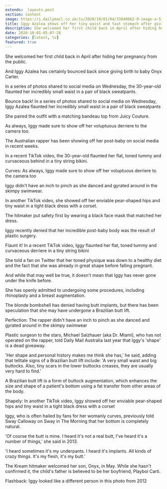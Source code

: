 ```yaml
---
extends: _layouts.post
section: content
image: https://i.dailymail.co.uk/1s/2020/10/01/04/33840662-0-image-a-5_1601524654299.jpg 
title: Iggy Azalea shows off her tiny waist and taut stomach after giving birth 
description: She welcomed her first child back in April after hiding her pregnancy from the public. 
date: 2020-10-01-05-07-28 
categories: [latest, tv] 
featured: true 
--- 
```

She welcomed her first child back in April after hiding her pregnancy from the public.

And Iggy Azalea has certainly bounced back since giving birth to baby Onyx Carter.

In a series of photos shared to social media on Wednesday, the 30-year-old flaunted her incredibly small waist in a pair of black sweatpants.

Bounce back! In a series of photos shared to social media on Wednesday, Iggy Azalea flaunted her incredibly small waist in a pair of black sweatpants

She paired the outfit with a matching bandeau top from Juicy Couture. 

As always, Iggy made sure to show off her voluptuous derriere to the camera too.

The Australian rapper has been showing off her post-baby on social media in recent weeks.

In a recent TikTok video, the 30-year-old flaunted her flat, toned tummy and curvaceous behind in a tiny string bikini.

Curves: As always, Iggy made sure to show off her voluptuous derriere to the camera too

Iggy didn't have an inch to pinch as she danced and gyrated around in the skimpy swimwear.

In another TikTok video, she showed off her enviable pear-shaped hips and tiny waist in a tight black dress with a corset.

The hitmaker put safety first by wearing a black face mask that matched her dress.

Iggy recently denied that her incredible post-baby body was the result of plastic surgery.

Flaunt it! In a recent TikTok video, Iggy flaunted her flat, toned tummy and curvaceous derriere in a tiny string bikini

She told a fan on Twitter that her toned physique was down to a healthy diet and the fact that she was already in great shape before falling pregnant.

And while that may well be true, it doesn't mean that Iggy has never gone under the knife before.

She has openly admitted to undergoing some procedures, including rhinoplasty and a breast augmentation.

The blonde bombshell has denied having butt implants, but there has been speculation that she may have undergone a Brazilian butt lift.

Perfection: The rapper didn't have an inch to pinch as she danced and gyrated around in the skimpy swimwear

Plastic surgeon to the stars, Michael Salzhauer (aka Dr. Miami), who has not operated on the rapper, told Daily Mail Australia last year that Iggy's 'shape' is a dead giveaway. 

'Her shape and personal history makes me think she has,' he said, adding that telltale signs of a Brazilian butt lift include: 'A very small waist and big buttocks. Also, tiny scars in the lower buttocks creases, they are usually very hard to find.' 

A Brazilian butt lift is a form of buttock augmentation, which enhances the size and shape of a patient's bottom using a fat transfer from other areas of the body.

Shapely: In another TikTok video, Iggy showed off her enviable pear-shaped hips and tiny waist in a tight black dress with a corset

Iggy, who is often hailed by fans for her womanly curves, previously told Sway Calloway on Sway in The Morning that her bottom is completely natural.

'Of course the butt is mine. I heard it's not a real butt, I've heard it's a number of things,' she said in 2013.

'I heard sometimes it's my underpants. I heard it's implants. All kinds of crazy things. It's my flesh, it's my butt.'

The Kream hitmaker welcomed her son, Onyx, in May. While she hasn't confirmed it, the child's father is believed to be her boyfriend, Playboi Carti.

Flashback: Iggy looked like a different person in this photo from 2012

